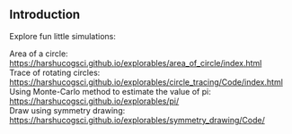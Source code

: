 ## Introduction
Explore fun little simulations:

Area of a circle: https://harshucogsci.github.io/explorables/area_of_circle/index.html  
Trace of rotating circles: https://harshucogsci.github.io/explorables/circle_tracing/Code/index.html  
Using Monte-Carlo method to estimate the value of pi: https://harshucogsci.github.io/explorables/pi/  
Draw using symmetry drawing: https://harshucogsci.github.io/explorables/symmetry_drawing/Code/
